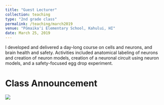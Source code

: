 ```yaml
---
title: "Guest Lecturer"
collection: teaching
type: "2nd grade class"
permalink: /teaching/march2019
venue: "Pōmaikaʻi Elementary School, Kahului, HI"
date: March 25, 2019
---
```


I developed and delivered a day-long course on cells and neurons, and brain health and safety. Activities included anatomical labeling of neurons and creation of neuron models, creation of a neuronal circuit using neuron models, and a safety-focused egg drop experiment.

Class Announcement
======

<img src="https://ksevonuk.github.io/images/Pomaikai2019.jpg">





